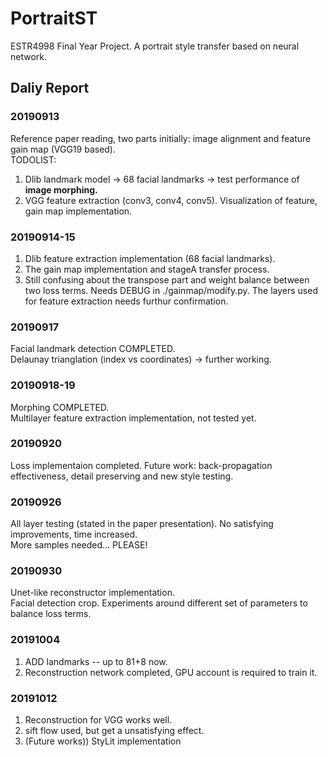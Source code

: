 # PortraitST
ESTR4998 Final Year Project. A portrait style transfer based on neural network.

## Daliy Report

### 20190913
Reference paper reading, two parts initially: image alignment and feature gain map (VGG19 based).\
TODOLIST: 
1. Dlib landmark model -> 68 facial landmarks -> test performance of **image morphing.**
2. VGG feature extraction (conv3, conv4, conv5). Visualization of feature, gain map implementation.

### 20190914-15
1. Dlib feature extraction implementation (68 facial landmarks). 
2. The gain map implementation and stageA transfer process. 
3. Still confusing about the transpose part and weight balance between two loss terms. Needs DEBUG in ./gainmap/modify.py. The layers used for feature extraction needs furthur confirmation.

### 20190917
Facial landmark detection COMPLETED.\
Delaunay trianglation (index vs coordinates) -> further working.

### 20190918-19
Morphing COMPLETED.\
Multilayer feature extraction implementation, not tested yet.

### 20190920
Loss implementaion completed. Future work: back-propagation effectiveness, detail preserving and new style testing.

### 20190926
All layer testing (stated in the paper presentation). No satisfying improvements, time increased.\
More samples needed... PLEASE!

### 20190930
Unet-like reconstructor implementation.\
Facial detection crop. Experiments around different set of parameters to balance loss terms.

### 20191004
1. ADD landmarks -- up to 81+8 now.
2. Reconstruction network completed, GPU account is required to train it.

### 20191012
1. Reconstruction for VGG works well.
2. sift flow used, but get a unsatisfying effect.
3. (Future works)) StyLit implementation



